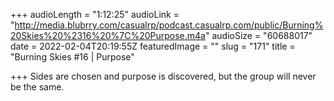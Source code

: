 +++
audioLength = "1:12:25"
audioLink = "http://media.blubrry.com/casualrp/podcast.casualrp.com/public/Burning%20Skies%20%2316%20%7C%20Purpose.m4a"
audioSize = "60688017"
date = 2022-02-04T20:19:55Z
featuredImage = ""
slug = "171"
title = "Burning Skies #16 | Purpose"

+++
Sides are chosen and purpose is discovered, but the group will never be the same.